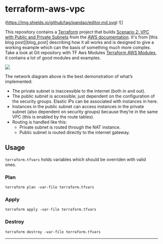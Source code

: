 # terraform-aws-vpc

(https://img.shields.io/github/tag/pandao/editor.md.svg) ![]

This repository contains a [Terraform][] project that builds [Scenario 2: VPC
with Public and Private Subnets][scenario_two] from the [AWS documentation][].
It's from [this blog post][blog_post] describing how it all works and is
designed to give a working example which can the basis of something much more
complex.
Take a look at Git repository with TF Aws Modules [Terraform AWS Modules][], it contains a lot of good modules and examples.


![](https://nickcharlton.net/resources/images/aws_terraform_network_diagram.png)

The network diagram above is the best demonstration of what’s implemented:

- The private subnet is inaccessible to the internet (both in and out).
- The public subnet is accessible; just dependent on the configuration of the security groups. Elastic IPs can be associated with instances in here.
- Instances in the public subnet can access instances in the private subnet (also dependent on security groups) because they’re in the same VPC (this is enabled by the route tables).
- Routing is handled like this:
   - Private subnet is routed through the NAT instance.
   - Public subnet is routed directly to the internet gateway.


## Usage

`terraform.tfvars` holds variables which should be overriden with valid ones.

### Plan

```
terraform plan -var-file terraform.tfvars

```

### Apply

```
terraform apply -var-file terraform.tfvars

```

### Destroy

```
terraform destroy -var-file terraform.tfvars

```


---
[Terraform]: http://terraform.io
[scenario_two]: http://docs.aws.amazon.com/AmazonVPC/latest/UserGuide/VPC_Scenario2.html
[AWS documentation]: http://aws.amazon.com/documentation/
[Terraform AWS Modules]: https://github.com/terraform-aws-modules
